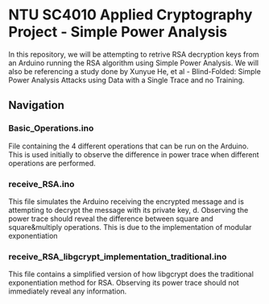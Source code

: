 # NTU SC4010 Applied Cryptography Project - Simple Power Analysis
In this repository, we will be attempting to retrive RSA decryption keys from an Arduino running the RSA algorithm using Simple Power Analysis.
We will also be referencing a study done by Xunyue He, et al - Blind-Folded: Simple Power Analysis Attacks using Data with a Single Trace and no Training.

## Navigation
### Basic_Operations.ino 
File containing the 4 different operations that can be run on the Arduino. This is used initially to observe the difference in power trace when different operations are performed.

### receive_RSA.ino
This file simulates the Arduino receiving the encrypted message and is attempting to decrypt the message with its private key, d. Observing the power trace should reveal the difference between square and square&multiply operations. This is due to the implementation of modular exponentiation

### receive_RSA_libgcrypt_implementation_traditional.ino
This file contains a simplified version of how libgcrypt does the traditional exponentiation method for RSA. Observing its power trace should not immediately reveal any information.  
